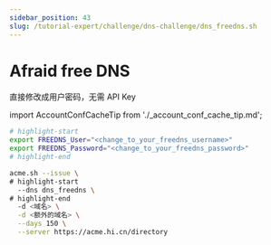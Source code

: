 ```yaml
---
sidebar_position: 43
slug: /tutorial-expert/challenge/dns-challenge/dns_freedns.sh
---
```


# Afraid free DNS

直接修改成用户密码，无需 API Key



import AccountConfCacheTip from './_account_conf_cache_tip.md';

<AccountConfCacheTip />

```bash
# highlight-start
export FREEDNS_User="<change_to_your_freedns_username>"
export FREEDNS_Password="<change_to_your_freedns_password>"
# highlight-end

acme.sh --issue \
# highlight-start
  --dns dns_freedns \
# highlight-end
  -d <域名> \
  -d <额外的域名> \
  --days 150 \
  --server https://acme.hi.cn/directory
```
